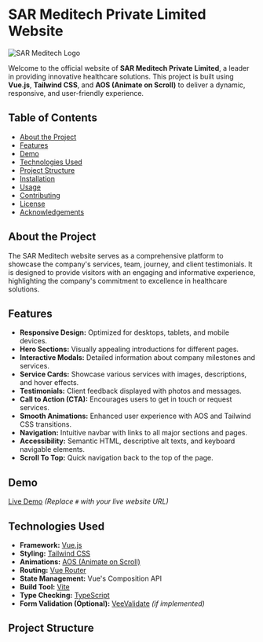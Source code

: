 # SAR Meditech Private Limited Website

![SAR Meditech Logo](src/assets/images/logo.png)

Welcome to the official website of **SAR Meditech Private Limited**, a leader in providing innovative healthcare solutions. This project is built using **Vue.js**, **Tailwind CSS**, and **AOS (Animate on Scroll)** to deliver a dynamic, responsive, and user-friendly experience.

## Table of Contents

- [About the Project](#about-the-project)
- [Features](#features)
- [Demo](#demo)
- [Technologies Used](#technologies-used)
- [Project Structure](#project-structure)
- [Installation](#installation)
- [Usage](#usage)
- [Contributing](#contributing)
- [License](#license)
- [Acknowledgements](#acknowledgements)

## About the Project

The SAR Meditech website serves as a comprehensive platform to showcase the company's services, team, journey, and client testimonials. It is designed to provide visitors with an engaging and informative experience, highlighting the company's commitment to excellence in healthcare solutions.

## Features

- **Responsive Design:** Optimized for desktops, tablets, and mobile devices.
- **Hero Sections:** Visually appealing introductions for different pages.
- **Interactive Modals:** Detailed information about company milestones and services.
- **Service Cards:** Showcase various services with images, descriptions, and hover effects.
- **Testimonials:** Client feedback displayed with photos and messages.
- **Call to Action (CTA):** Encourages users to get in touch or request services.
- **Smooth Animations:** Enhanced user experience with AOS and Tailwind CSS transitions.
- **Navigation:** Intuitive navbar with links to all major sections and pages.
- **Accessibility:** Semantic HTML, descriptive alt texts, and keyboard navigable elements.
- **Scroll To Top:** Quick navigation back to the top of the page.

## Demo

[Live Demo](#) *(Replace `#` with your live website URL)*

## Technologies Used

- **Framework:** [Vue.js](https://vuejs.org/)
- **Styling:** [Tailwind CSS](https://tailwindcss.com/)
- **Animations:** [AOS (Animate on Scroll)](https://michalsnik.github.io/aos/)
- **Routing:** [Vue Router](https://router.vuejs.org/)
- **State Management:** Vue's Composition API
- **Build Tool:** [Vite](https://vitejs.dev/)
- **Type Checking:** [TypeScript](https://www.typescriptlang.org/)
- **Form Validation (Optional):** [VeeValidate](https://vee-validate.logaretm.com/v4/) *(if implemented)*

## Project Structure

